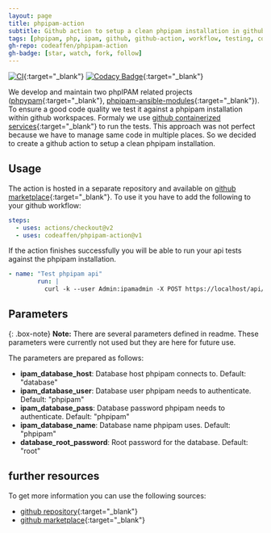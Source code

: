 ```yaml
---
layout: page
title: phpipam-action
subtitle: Github action to setup a clean phpipam installation in github workflows
tags: [phpipam, php, ipam, github, github-action, workflow, testing, continuous-integration]
gh-repo: codeaffen/phpipam-action
gh-badge: [star, watch, fork, follow]
---
```


[![CI](https://github.com/codeaffen/phpipam-action/actions/workflows/main.yml/badge.svg)](https://github.com/codeaffen/phpipam-action/actions/workflows/main.yml){:target="_blank"}
[![Codacy Badge](https://app.codacy.com/project/badge/Grade/944893481cbb43dea9335f9605c30c7e)](https://www.codacy.com/gh/codeaffen/phpipam-action/dashboard?utm_source=github.com&amp;utm_medium=referral&amp;utm_content=codeaffen/phpipam-action&amp;utm_campaign=Badge_Grade){:target="_blank"}

We develop and maintain two phpIPAM related projects ([phpypam](https://github.com/codeaffen/phpypam){:target="_blank"}, [phpipam-ansible-modules](https://github.com/codeaffen/phpipam-ansible-modules){:target="_blank"}). To ensure a good code quality we test it against a phpipam installation within github workspaces.
Formaly we use [github containerized services](https://docs.github.com/en/actions/using-containerized-services){:target="_blank"} to run the tests. This approach was not perfect because we have to manage same code in multiple places. So we decided to create a github action to setup a clean phpipam installation.

## Usage

The action is hosted in a separate repository and available on [github marketplace](https://github.com/marketplace/actions/phpipam-action){:target="_blank"}. To use it you have to add the following to your github workflow:

~~~yaml
steps:
  - uses: actions/checkout@v2
  - uses: codeaffen/phpipam-action@v1
~~~

If the action finishes successfully you will be able to run your api tests against the phpipam installation.

~~~yaml
- name: "Test phpipam api"
        run: |
          curl -k --user Admin:ipamadmin -X POST https://localhost/api/ansible/user/
~~~

## Parameters

{: .box-note}
**Note:** There are several parameters defined in readme. These parameters were currently not used but they are here for future use.

The parameters are prepared as follows:

* **ipam_database_host**: Database host phpipam connects to. Default: "database"
* **ipam_database_user**: Database user phpipam needs to authenticate. Default: "phpipam"
* **ipam_database_pass**: Database password phpipam needs to authenticate. Default: "phpipam"
* **ipam_database_name**: Database name phpipam uses. Default: "phpipam"
* **database_root_password**: Root password for the database. Default: "root"

## further resources

To get more information you can use the following sources:

* [github repository](https://github.com/codeaffen/phpipam-action){:target="_blank"}
* [github marketplace](https://github.com/marketplace/actions/phpipam-action){:target="_blank"}
